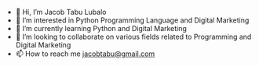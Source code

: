 - 👋 Hi, I’m Jacob Tabu Lubalo
- 👀 I’m interested in Python Programming Language and Digital Marketing
- 🌱 I’m currently learning Python and Digital Marketing
- 💞️ I’m looking to collaborate on various fields related to Programming and Digital Marketing
- 📫 How to reach me jacobtabu@gmail.com
